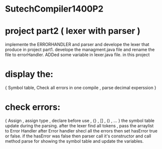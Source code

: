 # SutechCompiler1400P2
# project part2 ( lexer with parser )
 implemente the ERRORHANDLER and parser and develope the lexer that produce in project part1.
 develope the managment.java file and rename the file to errorHandler.
 ADDed some variable in lexer.java file.
in this project
# display the:
{
Symbol table, Check all errors in one compile , parse decimal experssion 
}
# check errors:
{
Assign , assign type , declare before use , {} , [] , () , ...
}
the symbol table update during the parsing.
after the lexer find all tokens , pass the arraylist to Error Handler
after Error handler shecl all the errors then set hasError true or false.
if the hasError was false then parser call it's constructor and call method parse for 
showing the symbol table and update the variables.
